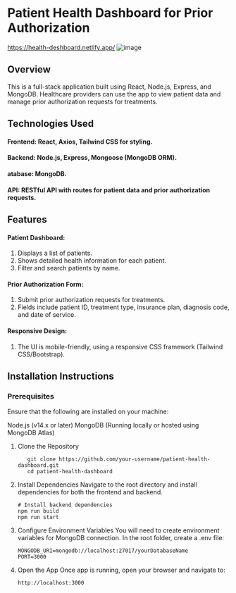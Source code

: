 # Patient Health Dashboard for Prior Authorization
https://health-deshboard.netlify.app/
![image](https://github.com/user-attachments/assets/0f5b971b-688a-42ad-9627-7a65264f1df0)

## Overview

This is a full-stack application built using React, Node.js, Express, and MongoDB. Healthcare providers can use the app to view patient data and manage prior authorization requests for treatments.

## Technologies Used

#### Frontend: React, Axios, Tailwind CSS for styling.

#### Backend: Node.js, Express, Mongoose (MongoDB ORM).

#### atabase: MongoDB.

#### API: RESTful API with routes for patient data and prior authorization requests.

## Features

#### Patient Dashboard:

1. Displays a list of patients.
2. Shows detailed health information for each patient.
3. Filter and search patients by name.

#### Prior Authorization Form:

1. Submit prior authorization requests for treatments.
2. Fields include patient ID, treatment type, insurance plan, diagnosis code, and date of service.

#### Responsive Design:

1. The UI is mobile-friendly, using a responsive CSS framework (Tailwind CSS/Bootstrap).

## Installation Instructions

### Prerequisites

Ensure that the following are installed on your machine:

Node.js (v14.x or later)
MongoDB (Running locally or hosted using MongoDB Atlas)

1. Clone the Repository

   ```
      git clone https://github.com/your-username/patient-health-dashboard.git
      cd patient-health-dashboard
   ```

2. Install Dependencies
   Navigate to the root directory and install dependencies for both the frontend and backend.

   ```
   # Install backend dependencies
   npm run build
   npm run start
   ```

3. Configure Environment Variables
   You will need to create environment variables for MongoDB connection.
   In the root folder, create a .env file:

   ```
   MONGODB_URI=mongodb://localhost:27017/yourDatabaseName
   PORT=3000
   ```

4. Open the App
   Once app is running, open your browser and navigate to:

   ```
   http://localhost:3000
   ```
